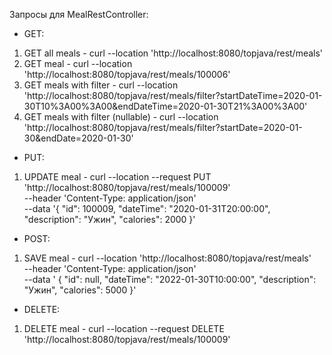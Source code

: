 Запросы для MealRestController:

- GET:
1. GET all meals - curl --location 'http://localhost:8080/topjava/rest/meals'
2. GET meal - curl --location 'http://localhost:8080/topjava/rest/meals/100006'
3. GET meals with filter - curl --location 'http://localhost:8080/topjava/rest/meals/filter?startDateTime=2020-01-30T10%3A00%3A00&endDateTime=2020-01-30T21%3A00%3A00'
4. GET meals with filter (nullable) - curl --location 'http://localhost:8080/topjava/rest/meals/filter?startDate=2020-01-30&endDate=2020-01-30'

- PUT:
1. UPDATE meal - curl --location --request PUT 'http://localhost:8080/topjava/rest/meals/100009' \
   --header 'Content-Type: application/json' \
   --data '{
   "id": 100009,
   "dateTime": "2020-01-31T20:00:00",
   "description": "Ужин",
   "calories": 2000
   }'

- POST:
1. SAVE meal - curl --location 'http://localhost:8080/topjava/rest/meals' \
   --header 'Content-Type: application/json' \
   --data '  {
   "id": null,
   "dateTime": "2022-01-30T10:00:00",
   "description": "Ужин",
   "calories": 5000
   }'

- DELETE:
1. DELETE meal - curl --location --request DELETE 'http://localhost:8080/topjava/rest/meals/100009'